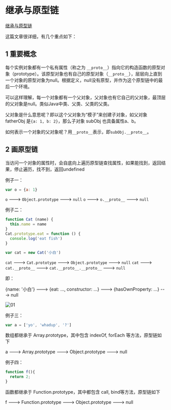 # 继承与原型链

[继承与原型链](https://developer.mozilla.org/zh-CN/docs/Web/JavaScript/Inheritance_and_the_prototype_chain)

这篇文章很详细，有几个重点如下：

## 1 重要概念

每个实例对象都有一个私有属性（称之为 `__proto__`）指向它的构造函数的原型对象（prototype）。该原型对象也有自己的原型对象（`__proto__`），层层向上直到一个对象的原型对象为null。根据定义，null没有原型，并作为这个原型链中的最后一个环境。

可以这样理解，每一个对象都有一个父对象，父对象也有它自己的父对象，最顶层的父对象是null。类似Java中类、父类、父类的父类。

父对象是什么意思呢？即以这个父对象为“模子”来创建子对象，如父对象 fatherObj 是`{a: 1, b: 2}`，那么子对象 subObj 也具备属性a、b。

如何表示一个对象的父对象呢？用`__proto__`表示，即`subObj.__proto__`。

## 2 画原型链

当访问一个对象的属性时，会自底向上遍历原型链查找属性，如果能找到，返回结果，停止遍历，找不到，返回undefined

例子一：

```js
var o = {a: 1}
```

`o` ---> `Object.prototype` ---> `null`
`o` ---> `o.__proto__` ---> `null`

例子二：

```js
function Cat (name) {
  this.name = name
}
Cat.prototype.eat = function () {
  console.log('eat fish')
}

var cat = new Cat('小白')
```

`cat` ---> `Cat.prototype` ---> `Object.prototype` ---> `null`
`cat` ---> `cat.__proto__` ---> `cat.__proto__.__proto__` ---> `null`

即：

{name: '小白'} ---> {eat: ..., constructor: ...} ---> {hasOwnProperty: ...} ---> null

![01](https://image.newarea.site/20230730/01.png)

例子三：

```js
var a = ['yo', 'whadup', '?']
```

数组都继承于 Array.prototype，其中包含 indexOf, forEach 等方法，原型链如下

a ---> Array.prototype ---> Object.prototype ---> null

例子四：

```js
function f(){
  return 2;
}
```

函数都继承于 Function.prototype，其中都包含 call, bind等方法，原型链如下

f ---> Function.prototype ---> Object.prototype ---> null
